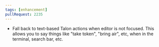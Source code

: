 ```yaml
---
tags: [enhancement]
pullRequest: 2235
---
```


- Fall back to text-based Talon actions when editor is not focused. This allows you to say things like "take token", "bring air", etc, when in the terminal, search bar, etc.
